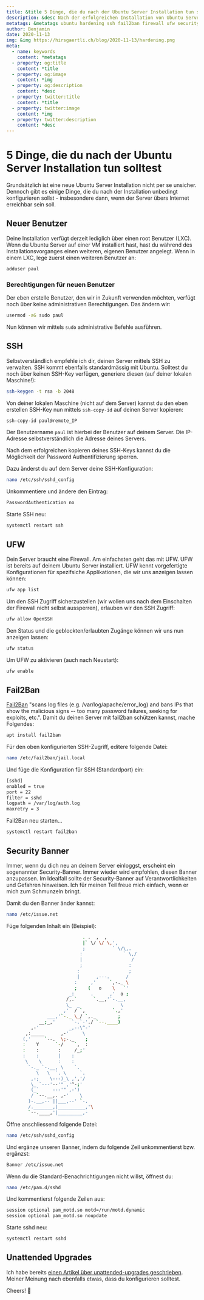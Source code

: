 ```yaml
---
title: &title 5 Dinge, die du nach der Ubuntu Server Installation tun solltest
description: &desc Nach der erfolgreichen Installation von Ubuntu Server, empfehle ich dir die folgenden fünf Konfigurationen vorzunehmen. 
metatags: &metatags ubuntu hardening ssh fail2ban firewall ufw security banner
author: Benjamin
date: 2020-11-13
img: &img https://hirsgaertli.ch/blog/2020-11-13/hardening.png
meta: 
  - name: keywords
    content: *metatags
  - property: og:title
    content: *title
  - property: og:image
    content: *img
  - property: og:description
    content: *desc
  - property: twitter:title
    content: *title
  - property: twitter:image
    content: *img
  - property: twitter:description
    content: *desc
---
```


# 5 Dinge, die du nach der Ubuntu Server Installation tun solltest

Grundsätzlich ist eine neue Ubuntu Server Installation nicht per se unsicher. Dennoch gibt es einige Dinge, die du nach der Installation unbedingt konfigurieren sollst - insbesondere dann, wenn der Server übers Internet erreichbar sein soll.

## Neuer Benutzer

Deine Installation verfügt derzeit lediglich über einen root Benutzer (LXC). Wenn du Ubuntu Server auf einer VM installiert hast, hast du während des Installationsvorganges einen weiteren, eigenen Benutzer angelegt. Wenn in einem LXC, lege zuerst einen weiteren Benutzer an:

```bash 
adduser paul
```

### Berechtigungen für neuen Benutzer

Der eben erstelle Benutzer, den wir in Zukunft verwenden möchten, verfügt noch über keine administrativen Berechtigungen. Das ändern wir:

```bash
usermod -aG sudo paul
```

Nun können wir mittels `sudo` administrative Befehle ausführen.

## SSH

Selbstverständlich empfehle ich dir, deinen Server mittels SSH zu verwalten. SSH kommt ebenfalls standardmässig mit Ubuntu. Solltest du noch über keinen SSH-Key verfügen, generiere diesen (auf deiner lokalen Maschine!):

```bash
ssh-keygen -t rsa -b 2048
```

Von deiner lokalen Maschine (nicht auf dem Server) kannst du den eben erstellen SSH-Key nun mittels `ssh-copy-id` auf deinen Server kopieren:

```bash
ssh-copy-id paul@remote_IP
```

Der Benutzername `paul` ist hierbei der Benutzer auf deinem Server. Die IP-Adresse selbstverständlich die Adresse deines Servers.

Nach dem erfolgreichen kopieren deines SSH-Keys kannst du die Möglichkeit der Password Authentifizierung sperren. 

Dazu änderst du auf dem Server deine SSH-Konfiguration:

```bash
nano /etc/ssh/sshd_config
```

Unkommentiere und ändere den Eintrag:

```bash
PasswordAuthentication no
```

Starte SSH neu:

```bash
systemctl restart ssh
```

## UFW 

Dein Server braucht eine Firewall. Am einfachsten geht das mit UFW. UFW ist bereits auf deinem Ubuntu Server installiert. UFW kennt vorgefertigte Konfigurationen für spezifsiche Applikationen, die wir uns anzeigen lassen können: 

```bash
ufw app list
```

Um den SSH Zugriff sicherzustellen (wir wollen uns nach dem Einschalten der Firewall nicht selbst aussperren), erlauben wir den SSH Zugriff:

```bash
ufw allow OpenSSH
```

Den Status und die geblockten/erlaubten Zugänge können wir uns nun anzeigen lassen:

```bash
ufw status
```

Um UFW zu aktivieren (auch nach Neustart):

```bash
ufw enable
```

## Fail2Ban

[Fail2Ban](https://www.fail2ban.org) "scans log files (e.g. /var/log/apache/error_log) and bans IPs that show the malicious signs -- too many password failures, seeking for exploits, etc.". Damit du deinen Server mit fail2ban schützen kannst, mache Folgendes:

```bash
apt install fail2ban
```

Für den oben konfigurierten SSH-Zugriff, editere folgende Datei:

```bash
nano /etc/fail2ban/jail.local
```

Und füge die Konfiguration für SSH (Standardport) ein:

```bash
[sshd]
enabled = true
port = 22
filter = sshd
logpath = /var/log/auth.log
maxretry = 3
```

Fail2Ban neu starten...

```bash
systemctl restart fail2ban
```

## Security Banner

Immer, wenn du dich neu an deinem Server einloggst, erscheint ein sogenannter Security-Banner. Immer wieder wird empfohlen, diesen Banner anzupassen. Im Idealfall sollte der Security-Banner auf Verantwortlichkeiten und Gefahren hinweisen. Ich für meinen Teil freue mich einfach, wenn er mich zum Schmunzeln bringt.

Damit du den Banner änder kannst:

```bash
nano /etc/issue.net
```

Füge folgenden Inhalt ein (Beispiel):

```bash
                            . .  ,  ,
                            |` \/ \/ \,',
                            ;          ` \/\,.
                           :               ` \,/
                           |                  /
                           ;                 :
                          :                  ;
                          |      ,---.      /
                         :     ,'     `,-._ \
                         ;    (   o    \   `'
                       _:      .      ,'  o ;
                      /,.`      `.__,'`-.__,
                      \_  _               \
                     ,'  / `,          `.,'
               ___,'`-._ \_/ `,._        ;
            __;_,'      `-.`-'./ `--.____)
         ,-'           _,--\^-'
       ,:_____      ,-'     \
      (,'     `--.  \;-._    ;
      :    Y      `-/    `,  :
      :    :       :     /_;'
      :    :       |    :
       \    \      :    :
        `-._ `-.__, \    `.
           \   \  `. \     `.
         ,-;    \---)_\ ,','/
         \_ `---'--'" ,'^-;'
         (_`     ---'" ,-')
         / `--.__,. ,-'    \
        )-.__,-- ||___,--' `-.
        /._______,|__________,'\
        `--.____,'|_________,-
```

Öffne anschliessend folgende Datei:

```bash
nano /etc/ssh/sshd_config
```

Und ergänze unseren Banner, indem du folgende Zeil unkommentierst bzw. ergänzst:

```bash
Banner /etc/issue.net
```

Wenn du die Standard-Benachrichtigungen nicht willst, öffnest du:

```bash
nano /etc/pam.d/sshd
```

Und kommentierst folgende Zeilen aus:

```bash
session optional pam_motd.so motd=/run/motd.dynamic
session optional pam_motd.so noupdate
```

Starte sshd neu:

```bash
systemctl restart sshd
```

## Unattended Upgrades

Ich habe bereits [einen Artikel über unattended-upgrades geschrieben](https://hirsgaertli.ch/howto/2020/10/28/unattended-upgrades-ubuntu/). Meiner Meinung nach ebenfalls etwas, dass du konfigurieren solltest. 

Cheers! 🍺